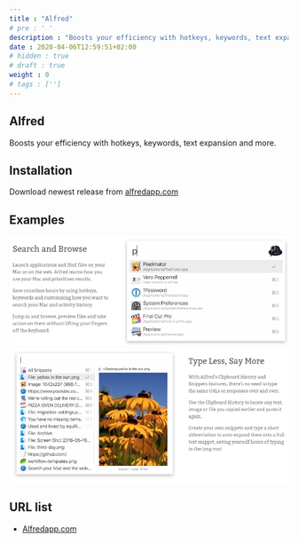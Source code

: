 ```yaml
---
title : "Alfred"
# pre : ' '
description : "Boosts your efficiency with hotkeys, keywords, text expansion and more."
date : 2020-04-06T12:59:51+02:00
# hidden : true
# draft : true
weight : 0
# tags : ['']
---
```


## Alfred

Boosts your efficiency with hotkeys, keywords, text expansion and more.

## Installation

Download newest release from [alfredapp.com](https://www.alfredapp.com/)

## Examples

![Example](images/example-1.png)
![Example](images/example-2.png)

## URL list

* [Alfredapp.com](https://www.alfredapp.com/)

